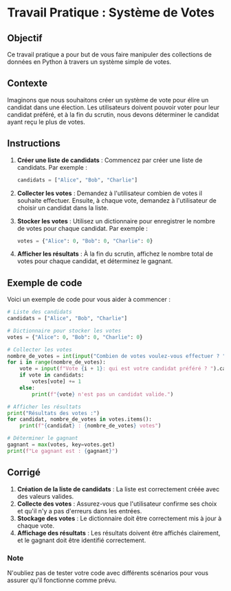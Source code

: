 # Travail Pratique : Système de Votes

## Objectif
Ce travail pratique a pour but de vous faire manipuler des collections de données en Python à travers un système simple de votes.

## Contexte
Imaginons que nous souhaitons créer un système de vote pour élire un candidat dans une élection. Les utilisateurs doivent pouvoir voter pour leur candidat préféré, et à la fin du scrutin, nous devons déterminer le candidat ayant reçu le plus de votes.

## Instructions
1. **Créer une liste de candidats** : Commencez par créer une liste de candidats. Par exemple :
   ```python
   candidats = ["Alice", "Bob", "Charlie"]
   ```

2. **Collecter les votes** : Demandez à l'utilisateur combien de votes il souhaite effectuer. Ensuite, à chaque vote, demandez à l'utilisateur de choisir un candidat dans la liste.

3. **Stocker les votes** : Utilisez un dictionnaire pour enregistrer le nombre de votes pour chaque candidat. Par exemple :
   ```python
   votes = {"Alice": 0, "Bob": 0, "Charlie": 0}
   ```

4. **Afficher les résultats** : À la fin du scrutin, affichez le nombre total de votes pour chaque candidat, et déterminez le gagnant.

## Exemple de code
Voici un exemple de code pour vous aider à commencer :

```python
# Liste des candidats
candidats = ["Alice", "Bob", "Charlie"]

# Dictionnaire pour stocker les votes
votes = {"Alice": 0, "Bob": 0, "Charlie": 0}

# Collecter les votes
nombre_de_votes = int(input("Combien de votes voulez-vous effectuer ? "))
for i in range(nombre_de_votes):
    vote = input(f"Vote {i + 1}: qui est votre candidat préféré ? ").capitalize()
    if vote in candidats:
        votes[vote] += 1
    else:
        print(f"{vote} n'est pas un candidat valide.")

# Afficher les résultats
print("Résultats des votes :")
for candidat, nombre_de_votes in votes.items():
    print(f"{candidat} : {nombre_de_votes} votes")

# Déterminer le gagnant
gagnant = max(votes, key=votes.get)
print(f"Le gagnant est : {gagnant}")
```

## Corrigé
1. **Création de la liste de candidats** : La liste est correctement créée avec des valeurs valides.
2. **Collecte des votes** : Assurez-vous que l'utilisateur confirme ses choix et qu'il n'y a pas d'erreurs dans les entrées.
3. **Stockage des votes** : Le dictionnaire doit être correctement mis à jour à chaque vote.
4. **Affichage des résultats** : Les résultats doivent être affichés clairement, et le gagnant doit être identifié correctement.

### Note
N'oubliez pas de tester votre code avec différents scénarios pour vous assurer qu'il fonctionne comme prévu.